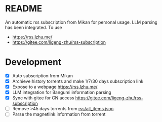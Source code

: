 # README

An automatic rss subscription from Mikan for personal usage. LLM parsing has been integrated. To use

* https://rss.lzhu.me/
* https://gitee.com/ligeng-zhu/rss-subscription


# Development

- [x] Auto subscription from Mikan
- [x] Archieve history torrents and make 1/7/30 days subscription link
- [x] Expose to a webpage https://rss.lzhu.me/
- [x] LLM integration for Bangumi information parsing
- [x] Sync with gitee for CN access https://gitee.com/ligeng-zhu/rss-subscription
- [ ] Remove >45 days torrents from [rss/all_items.json](rss/all_items.json)
- [ ] Parse the magnetlink information from torrent
